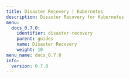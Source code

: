 ```yaml
---
title: Disaster Recovery | Kubernetes
description: Disaster Recovery for Kubernetes
menu:
  docs_0.7.0:
    identifier: disaster-recovery
    parent: guides
    name: Disaster Recovery
    weight: 10
menu_name: docs_0.7.0
info:
  version: 0.7.0
---
```


